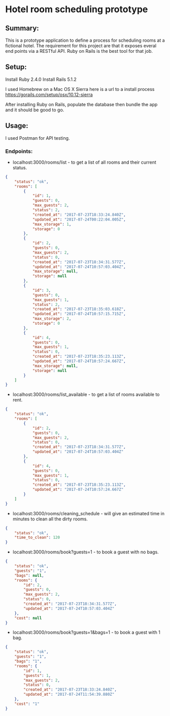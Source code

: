 # Hotel room scheduling prototype

## Summary:

This is a prototype application to define a process for scheduling rooms at a fictional hotel.  The requirement for this project are that it exposes everal end points via a RESTful API.  Ruby on Rails is the best tool for that job.  

## Setup:

Install Ruby 2.4.0
Install Rails 5.1.2

I used Homebrew on a Mac OS X Sierra here is a url to a install process https://gorails.com/setup/osx/10.12-sierra

After installing Ruby on Rails, populate the database then bundle the app and it should be good to go.

## Usage:

I used Postman for API testing.

### Endpoints:

* localhost:3000/rooms/list - to get a list of all rooms and their current status.
```json
{
    "status": "ok",
    "rooms": [
        {
            "id": 1,
            "guests": 0,
            "max_guests": 2,
            "status": 2,
            "created_at": "2017-07-23T18:33:24.840Z",
            "updated_at": "2017-07-24T00:22:04.005Z",
            "max_storage": 1,
            "storage": 0
        },
        {
            "id": 2,
            "guests": 0,
            "max_guests": 2,
            "status": 0,
            "created_at": "2017-07-23T18:34:31.577Z",
            "updated_at": "2017-07-24T10:57:03.404Z",
            "max_storage": null,
            "storage": null
        },
        {
            "id": 3,
            "guests": 0,
            "max_guests": 1,
            "status": 2,
            "created_at": "2017-07-23T18:35:03.618Z",
            "updated_at": "2017-07-24T10:57:15.715Z",
            "max_storage": 2,
            "storage": 0
        },
        {
            "id": 4,
            "guests": 0,
            "max_guests": 1,
            "status": 0,
            "created_at": "2017-07-23T18:35:23.113Z",
            "updated_at": "2017-07-24T10:57:24.667Z",
            "max_storage": null,
            "storage": null
        }
    ]
}
```

* localhost:3000/rooms/list_available - to get a list of rooms available to rent.
```json
{
    "status": "ok",
    "rooms": [
        {
            "id": 2,
            "guests": 0,
            "max_guests": 2,
            "status": 0,
            "created_at": "2017-07-23T18:34:31.577Z",
            "updated_at": "2017-07-24T10:57:03.404Z"
        },
        {
            "id": 4,
            "guests": 0,
            "max_guests": 1,
            "status": 0,
            "created_at": "2017-07-23T18:35:23.113Z",
            "updated_at": "2017-07-24T10:57:24.667Z"
        }
    ]
}
```

* localhost:3000/rooms/cleaning_schedule - will give an estimated time in minutes to clean all the dirty rooms.
```json
{
    "status": "ok",
    "time_to_clean": 120
}
```

* localhost:3000/rooms/book?guests=1 - to book a guest with no bags.
```json
{
    "status": "ok",
    "guests": "1",
    "bags": null,
    "rooms": {
        "id": 2,
        "guests": 0,
        "max_guests": 2,
        "status": 0,
        "created_at": "2017-07-23T18:34:31.577Z",
        "updated_at": "2017-07-24T10:57:03.404Z"
    },
    "cost": null
}
```
* localhost:3000/rooms/book?guests=1&bags=1 - to book a guest with 1 bag.
```json
{
    "status": "ok",
    "guests": "1",
    "bags": "1",
    "rooms": {
        "id": 1,
        "guests": 1,
        "max_guests": 2,
        "status": 0,
        "created_at": "2017-07-23T18:33:24.840Z",
        "updated_at": "2017-07-24T11:54:39.880Z"
    },
    "cost": "1"
}
```
